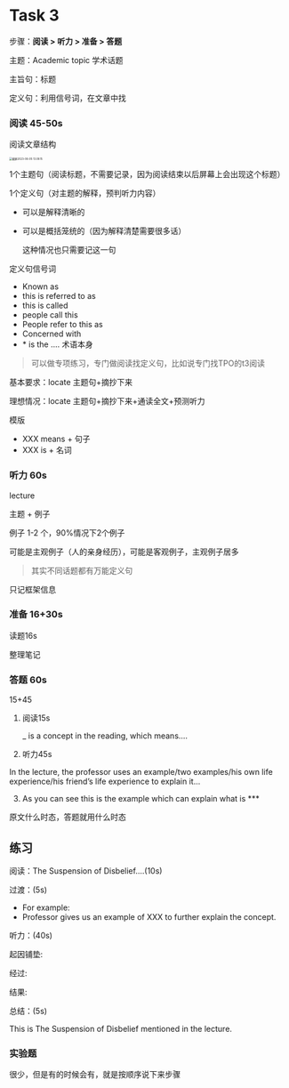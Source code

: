 # Task 3

步骤：**阅读 > 听力 > 准备 > 答题**

主题：Academic topic 学术话题

主旨句：标题

定义句：利用信号词，在文章中找

### 阅读 45-50s

阅读文章结构

<img src="https://cdn.jsdelivr.net/gh/davidliuk/images@master/blog/%E6%88%AA%E5%B1%8F2023-06-05%2013.09.15.png" alt="截屏2023-06-05 13.09.15" style="zoom: 33%;" />



1个主题句（阅读标题，不需要记录，因为阅读结束以后屏幕上会出现这个标题）

1个定义句（对主题的解释，预判听力内容）

- 可以是解释清晰的

- 可以是概括笼统的（因为解释清楚需要很多话）

  这种情况也只需要记这一句

定义句信号词

- Known as
- this is referred to as
- this is called
- people call this
- People refer to this as
- Concerned with
- \* is the .... 术语本身

> 可以做专项练习，专门做阅读找定义句，比如说专门找TPO的t3阅读

基本要求：locate 主题句+摘抄下来

理想情况：locate 主题句+摘抄下来+通读全文+预测听力 

模版

- XXX means + 句子 
- XXX is + 名词

### 听力 60s

lecture

主题 + 例子

例子 1-2 个，90%情况下2个例子

可能是主观例子（人的亲身经历），可能是客观例子，主观例子居多

> 其实不同话题都有万能定义句

只记框架信息

### 准备 16+30s

读题16s

整理笔记

### 答题 60s

15+45

1. 阅读15s

   _ is a concept in the reading, which means.…

2. 听力45s

  In the lecture, the professor uses an example/two examples/his own life experience/his friend’s life experience to explain it...

3. As you can see this is the example which can explain what is ***

原文什么时态，答题就用什么时态



## 练习

阅读：The Suspension of Disbelief....(10s) 

过渡：(5s)

- For example:
- Professor gives us an example of XXX to further explain the concept. 

听力：(40s)

起因铺垫:

经过:

结果:

总结：(5s)

This is The Suspension of Disbelief mentioned in the lecture.

### 实验题

很少，但是有的时候会有，就是按顺序说下来步骤
